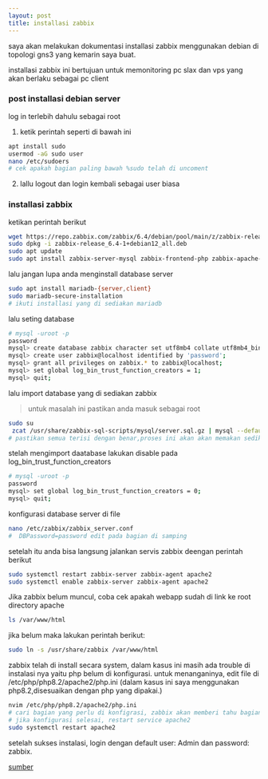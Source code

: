 ```yaml
---
layout: post
title: installasi zabbix
---
```


saya akan melakukan dokumentasi installasi zabbix menggunakan debian di topologi gns3 yang kemarin saya buat.

installasi zabbix ini bertujuan untuk memonitoring pc slax dan vps yang akan berlaku sebagai pc client

### post installasi debian server 

 log in terlebih dahulu sebagai root
  1. ketik perintah seperti di bawah ini

```bash
apt install sudo
usermod -aG sudo user
nano /etc/sudoers
# cek apakah bagian paling bawah %sudo telah di uncoment
```
  2. lallu logout dan login kembali sebagai user biasa

### installasi zabbix

ketikan perintah berikut

```bash
wget https://repo.zabbix.com/zabbix/6.4/debian/pool/main/z/zabbix-release/zabbix-release_6.4-1+debian12_all.deb
sudo dpkg -i zabbix-release_6.4-1+debian12_all.deb
sudo apt update
sudo apt install zabbix-server-mysql zabbix-frontend-php zabbix-apache-conf zabbix-sql-scripts zabbix-agent
```

lalu jangan lupa anda menginstall database server

```bash
sudo apt install mariadb-{server,client}
sudo mariadb-secure-installation
# ikuti installasi yang di sediakan mariadb
```

lalu seting database

```bash
# mysql -uroot -p
password
mysql> create database zabbix character set utf8mb4 collate utf8mb4_bin;
mysql> create user zabbix@localhost identified by 'password';
mysql> grant all privileges on zabbix.* to zabbix@localhost;
mysql> set global log_bin_trust_function_creators = 1;
mysql> quit;
```

lalu import database yang di sediakan zabbix 

> untuk masalah ini pastikan anda masuk sebagai root
 
```bash
sudo su
 zcat /usr/share/zabbix-sql-scripts/mysql/server.sql.gz | mysql --default-character-set=utf8mb4 -uzabbix -p zabbix
# pastikan semua terisi dengan benar,proses ini akan akan memakan sedikit waktu (kalau makanya nassi padang nanti kenyang)
``` 

stelah mengimport daatabase lakukan disable pada  log_bin_trust_function_creators
```bash
# mysql -uroot -p
password
mysql> set global log_bin_trust_function_creators = 0;
mysql> quit; 
```

konfigurasi database server di file

```bash
nano /etc/zabbix/zabbix_server.conf
#  DBPassword=password edit pada bagian di samping
```

setelah itu anda bisa langsung jalankan servis zabbix deengan perintah berikut


```bash
sudo systemctl restart zabbix-server zabbix-agent apache2
sudo systemctl enable zabbix-server zabbix-agent apache2 
```
Jika zabbix belum muncul, coba cek apakah webapp sudah di link ke root directory apache
```bash
ls /var/www/html
```
jika belum maka lakukan perintah berikut:
```bash
sudo ln -s /usr/share/zabbix /var/www/html
```
zabbix telah di install secara system, dalam kasus ini masih ada trouble di instalasi nya yaitu php belum di konfigurasi. untuk menanganinya, edit file di /etc/php/php8.2/apache2/php.ini (dalam kasus ini saya menggunakan php8.2,disesuaikan dengan php yang dipakai.)
```bash
nvim /etc/php/php8.2/apache2/php.ini
# cari bagian yang perlu di konfigrasi, zabbix akan memberi tahu bagian mana yang perlu di konfigurasi
# jika konfigurasi selesai, restart service apache2
sudo systemctl restart apache2 
```
setelah sukses instalasi, login dengan default user: Admin dan password: zabbix.

[sumber](https://www.zabbix.com/download?zabbix=6.4&os_distribution=debian&os_version=12&components=server_frontend_agent&db=mysql&ws=apache)
